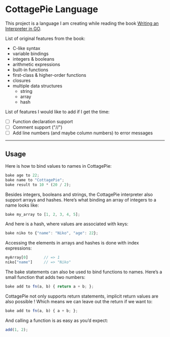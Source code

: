 # CottagePie Language

This project is a language I am creating while reading the book [Writing an Interpreter in GO](https://interpreterbook.com).

List of original features from the book:

- C-like syntax
- variable bindings
- integers & booleans
- arithmetic expressions
- built-in functions
- first-class & higher-order functions
- closures
- multiple data structures
  - string
  - array
  - hash

List of features I would like to add if I get the time:

- [ ] Function declaration support
- [ ] Comment support ("//")
- [ ] Add line numbers (and maybe column numbers) to error messages

---

## Usage

Here is how to bind values to names in CottagePie:

```js
bake age to 22;
bake name to "CottagePie";
bake result to 10 * (20 / 2);
```

Besides integers, booleans and strings, the CottagePie interpreter also support arrays and hashes. Here’s what binding an array of integers to a name looks like:

```js
bake my_array to [1, 2, 3, 4, 5];
```

And here is a hash, where values are associated with keys:

```js
bake niko to {"name": "Niko", "age": 22};
```

Accessing the elements in arrays and hashes is done with index expressions:

```js
myArray[0]       // => 1
niko["name"]     // => "Niko"
```

The bake statements can also be used to bind functions to names. Here’s a small function that adds two numbers:

```js
bake add to fn(a, b) { return a + b; };
```

CottagePie not only supports return statements, implicit return values are also possible ! Which means we can leave out the return if we want to:

```js
bake add to fn(a, b) { a + b; };
```

And calling a function is as easy as you’d expect:

```js
add(1, 2);
```
